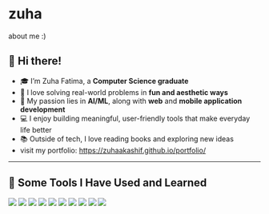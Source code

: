 # zuha

about me :)

## 👋 Hi there!

- 🎓 I’m Zuha Fatima, a **Computer Science graduate**
- 🧠 I love solving real-world problems in **fun and aesthetic ways**
- 🤖 My passion lies in **AI/ML**, along with **web** and **mobile application development**
- 💻 I enjoy building meaningful, user-friendly tools that make everyday life better
- 📚 Outside of tech, I love reading books and exploring new ideas
- visit my portfolio: https://zuhaakashif.github.io/portfolio/

---

## 🚀 Some Tools I Have Used and Learned

<p align="left">
  <img src="https://img.shields.io/badge/-VS%20Code-007ACC?style=flat-square&logo=visual-studio-code&logoColor=white"/>
  <img src="https://img.shields.io/badge/-Python-3776AB?style=flat-square&logo=python&logoColor=white"/>
  <img src="https://img.shields.io/badge/-Java-007396?style=flat-square&logo=java&logoColor=white"/>
  <img src="https://img.shields.io/badge/-Android-3DDC84?style=flat-square&logo=android&logoColor=white"/>
  <img src="https://img.shields.io/badge/-C++-00599C?style=flat-square&logo=c%2B%2B&logoColor=white"/>
  <img src="https://img.shields.io/badge/-Firebase-FFCA28?style=flat-square&logo=firebase&logoColor=white"/>
  <img src="https://img.shields.io/badge/-HTML5-E34F26?style=flat-square&logo=html5&logoColor=white"/>
  <img src="https://img.shields.io/badge/-CSS3-1572B6?style=flat-square&logo=css3&logoColor=white"/>
  <img src="https://img.shields.io/badge/-JavaScript-F7DF1E?style=flat-square&logo=javascript&logoColor=black"/>
  <img src="https://img.shields.io/badge/-SQLite-003B57?style=flat-square&logo=sqlite&logoColor=white"/>
</p>

